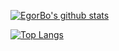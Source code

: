 [![EgorBo's github stats](https://github-readme-stats.vercel.app/api?username=EgorBo&theme=default&show_icons=true&count_private=true&include_all_commits=true&custom_title=EgorBo%20statistics)](https://github.com/EgorBo)

[![Top Langs](https://github-readme-stats.vercel.app/api/top-langs/?username=EgorBo&layout=compact&theme=default&hide=cmake,makefile)](https://github.com/EgorBo)

